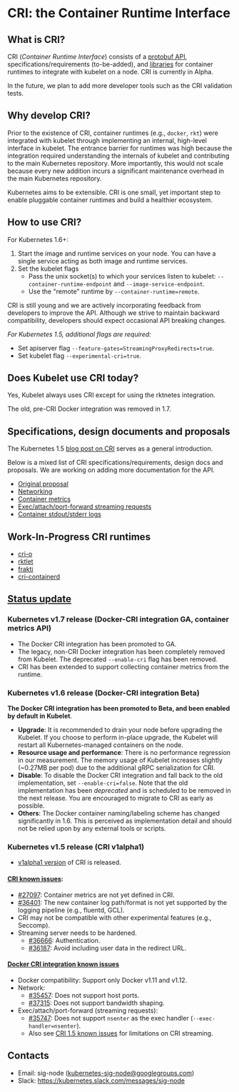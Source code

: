# CRI: the Container Runtime Interface

## What is CRI?

CRI (_Container Runtime Interface_) consists of a
[protobuf API](https://github.com/kubernetes/kubernetes/blob/master/pkg/kubelet/apis/cri/runtime/v1alpha2/api.proto),
specifications/requirements (to-be-added),
and [libraries](https://git.k8s.io/kubernetes/pkg/kubelet/server/streaming)
for container runtimes to integrate with kubelet on a node. CRI is currently in Alpha.

In the future, we plan to add more developer tools such as the CRI validation
tests.

## Why develop CRI?

Prior to the existence of CRI, container runtimes (e.g., `docker`, `rkt`) were
integrated with kubelet through implementing an internal, high-level interface
in kubelet. The entrance barrier for runtimes was high because the integration
required understanding the internals of kubelet and contributing to the main
Kubernetes repository. More importantly, this would not scale because every new
addition incurs a significant maintenance overhead in the main Kubernetes
repository.

Kubernetes aims to be extensible. CRI is one small, yet important step to enable
pluggable container runtimes and build a healthier ecosystem.

## How to use CRI?

For Kubernetes 1.6+:

1. Start the image and runtime services on your node. You can have a single
   service acting as both image and runtime services.
2. Set the kubelet flags
   - Pass the unix socket(s) to which your services listen to kubelet:
     `--container-runtime-endpoint` and `--image-service-endpoint`.
   - Use the "remote" runtime by `--container-runtime=remote`.

CRI is still young and we are actively incorporating feedback from developers
to improve the API. Although we strive to maintain backward compatibility,
developers should expect occasional API breaking changes.

*For Kubernetes 1.5, additional flags are required:*
 - Set apiserver flag `--feature-gates=StreamingProxyRedirects=true`.
 - Set kubelet flag `--experimental-cri=true`.

## Does Kubelet use CRI today?

Yes, Kubelet always uses CRI except for using the rktnetes integration.

The old, pre-CRI Docker integration was removed in 1.7.

## Specifications, design documents and proposals

The Kubernetes 1.5 [blog post on CRI](http://blog.kubernetes.io/2016/12/container-runtime-interface-cri-in-kubernetes.html)
serves as a general introduction.


Below is a mixed list of CRI specifications/requirements, design docs and
proposals. We are working on adding more documentation for the API.

  - [Original proposal](https://github.com/kubernetes/kubernetes/blob/release-1.5/docs/proposals/container-runtime-interface-v1.md)
  - [Networking](/contributors/devel/kubelet-cri-networking.md)
  - [Container metrics](/contributors/devel/cri-container-stats.md)
  - [Exec/attach/port-forward streaming requests](https://docs.google.com/document/d/1OE_QoInPlVCK9rMAx9aybRmgFiVjHpJCHI9LrfdNM_s/edit?usp=sharing)
  - [Container stdout/stderr logs](https://github.com/kubernetes/kubernetes/blob/release-1.5/docs/proposals/kubelet-cri-logging.md)

## Work-In-Progress CRI runtimes

 - [cri-o](https://github.com/kubernetes-incubator/cri-o)
 - [rktlet](https://github.com/kubernetes-incubator/rktlet)
 - [frakti](https://github.com/kubernetes/frakti)
 - [cri-containerd](https://github.com/kubernetes-incubator/cri-containerd)

## [Status update](#status-update)
### Kubernetes v1.7 release (Docker-CRI integration GA, container metrics API)
  - The Docker CRI integration has been promoted to GA. 
  - The legacy, non-CRI Docker integration has been completely removed from
    Kubelet. The deprecated `--enable-cri` flag has been removed.
  - CRI has been extended to support collecting container metrics from the
    runtime.

### Kubernetes v1.6 release (Docker-CRI integration Beta)
 **The Docker CRI integration has been promoted to Beta, and been enabled by
default in Kubelet**.
  - **Upgrade**: It is recommended to drain your node before upgrading the
    Kubelet. If you choose to perform in-place upgrade, the Kubelet will
    restart all Kubernetes-managed containers on the node.
  - **Resource usage and performance**: There is no performance regression
    in our measurement. The memory usage of Kubelet increases slightly
    (~0.27MB per pod) due to the additional gRPC serialization for CRI.
  - **Disable**: To disable the Docker CRI integration and fall back to the
    old implementation, set `--enable-cri=false`. Note that the old
    implementation has been *deprecated* and is scheduled to be removed in
    the next release. You are encouraged to migrate to CRI as early as
    possible.
  - **Others**: The Docker container naming/labeling scheme has changed
    significantly in 1.6. This is perceived as implementation detail and
    should not be relied upon by any external tools or scripts.

### Kubernetes v1.5 release (CRI v1alpha1)

  - [v1alpha1 version](https://github.com/kubernetes/kubernetes/blob/release-1.5/pkg/kubelet/api/v1alpha1/runtime/api.proto) of CRI is released.

#### [CRI known issues](#cri-1.5-known-issues):

  - [#27097](https://github.com/kubernetes/kubernetes/issues/27097): Container
    metrics are not yet defined in CRI.
  - [#36401](https://github.com/kubernetes/kubernetes/issues/36401): The new
     container log path/format is not yet supported by the logging pipeline
    (e.g., fluentd, GCL).
  - CRI may not be compatible with other experimental features (e.g., Seccomp).
  - Streaming server needs to be hardened.
     - [#36666](https://github.com/kubernetes/kubernetes/issues/36666):
       Authentication.
     - [#36187](https://github.com/kubernetes/kubernetes/issues/36187): Avoid
       including user data in the redirect URL.

#### [Docker CRI integration known issues](#docker-cri-1.5-known-issues)

  - Docker compatibility: Support only Docker v1.11 and v1.12.
  - Network:
     - [#35457](https://github.com/kubernetes/kubernetes/issues/35457): Does
       not support host ports.
     - [#37315](https://github.com/kubernetes/kubernetes/issues/37315): Does
       not support bandwidth shaping.
  - Exec/attach/port-forward (streaming requests):
     - [#35747](https://github.com/kubernetes/kubernetes/issues/35747): Does
       not support `nsenter` as the exec handler (`--exec-handler=nsenter`).
     - Also see [CRI 1.5 known issues](#cri-1.5-known-issues) for limitations
       on CRI streaming.

## Contacts

  - Email: sig-node (kubernetes-sig-node@googlegroups.com)
  - Slack: https://kubernetes.slack.com/messages/sig-node

